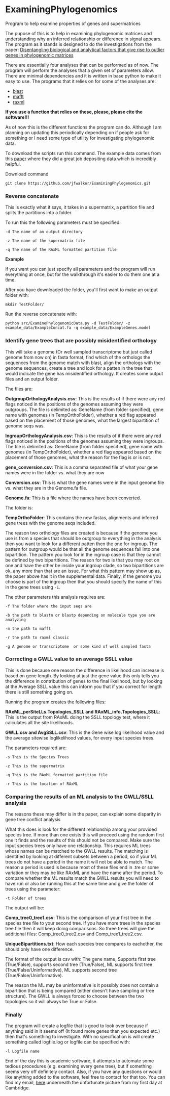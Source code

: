 # ExaminingPhylogenomics
Program to help examine properties of genes and supermatrices

The pupose of this is to help in examining phylogenomic matrices and understanding why an inferred relationship or difference in signal appears. The program as it stands is designed to do the investigations from the paper: [Disentangling biological and analytical factors that give rise to outlier genes in phylogenomic matrices](https://www.biorxiv.org/content/10.1101/2020.04.20.049999v1.abstract)

There are essentially four analyses that can be performed as of now. The program will perform the analyses that a given set of parameters allow. There are minimal dependencies and it is written in base python to make it easy to use. The programs that it relies on for some of the analyses are:

- [blast](https://blast.ncbi.nlm.nih.gov/Blast.cgi)
- [mafft](https://mafft.cbrc.jp/alignment/software/)
- [raxml](https://github.com/stamatak/standard-RAxML)

**If you use a function that relies on these, please, please cite the software!!!**

As of now this is the different functions the program can do. Although I am planning on updating this periodically depending on if people ask for something or I need some type of utility for investigating phylogenomic data.

To download the scripts run this command. The example data comes from this [paper](https://bmcbiol.biomedcentral.com/articles/10.1186/1741-7007-10-65) where they did a great job depositing data which is incredibly helpful.

Download command

```git clone https://github.com/jfwalker/ExaminingPhylogenomics.git```

### Reverse concatenate

This is exactly what it says, it takes in a supermatrix, a partition file and splits the partitions into a folder.

To run this the following parameters must be specified:

```-d The name of an output directory```

```-z The name of the supermatrix file```

```-q The name of the RAxML formatted partition file```

**Example**

If you want you can just specify all parameters and the program will run everything at once, but for the walkthrough it's easier to do them one at a time.

After you have downloaded the folder, you'll first want to make an output folder with:

```mkdir TestFolder/```

Run the reverse concatenate with:

```python src/ExaminePhylogenomicData.py -d TestFolder/ -z example_data/ExampleConcat.fa -q example_data/ExampleGenes.model```

### Identify gene trees that are possibly misidentified orthology

This will take a genome (Or well sampled transcriptome but just called genome from now on) in fasta format, find which of the orthologs the sequences from the genome match with blast, align the orthologs with the genome sequences, create a tree and look for a patten in the tree that would indicate the gene has misidentified orthology. It creates some output files and an output folder.

The files are:

**OutgroupOrthologyAnalysis.csv**: This is the results of if there were any red flags noticed in the positions of the genomes assuming they were outgroups. The file is delimited as: GeneName (from folder specified), gene name with genomes (in TempOrthoFolder), whether a red flag appeared based on the placement of those genomes, what the largest bipartition of genome seqs was.

**IngroupOrthologyAnalysis.csv**: This is the results of if there were any red flags noticed in the positions of the genomes assuming they were ingroups. The file is delimited as: GeneName (from folder specified), gene name with genomes (in TempOrthoFolder), whether a red flag appeared based on the placement of those genomes, what the reason for the flag is or is not.

**gene_conversion.csv**: This is a comma separated file of what your gene names were in the folder vs. what they are now

**Conversion.csv**: This is what the gene names were in the input genome file vs. what they are in the Genome.fa file.

**Genome.fa**: This is a file where the names have been converted.

The folder is:

**TempOrthoFolder**: This contains the new fastas, alignments and inferred gene trees with the genome seqs included.

The reason two orthology files are created is because if the genome you use is from a species that should be outgroup to everything in the analysis then you want to look for a different patten then the one for ingroup. The pattern for outgroup would be that all the genome sequences fall into one bipartition. The pattern you look for in the ingroup case is that they cannot be defined by two bipartitions. The reason for two is that you may root on one and have the other be inside your ingroup clade, so two bipartitions are ok, any more than that are an issue. For what this pattern may show up as, the paper above has it in the supplemental data. Finally, if the genome you choose is part of the ingroup then that you should specify the name of this in the gene trees using ```-i```.

The other parameters this analysis requires are:

```-f The folder where the input seqs are```

```-b the path to blastn or blastp depending on molecule type you are analyzing```

```-m the path to mafft```

```-r the path to raxml classic```

```-g A genome or transcriptome  or some kind of well sampled fasta```


### Correcting a GWLL value to an average SSLL value

This is done because one reason the difference in likelihood can increase is based on gene length. By looking at just the gene value this only tells you the difference in contribution of genes to the final likelihood, but by looking at the Average SSLL value this can inform you that if you correct for length there is still something going on.

Running the program creates the following files:

**RAxML_perSiteLLs.Topologies_SSLL and RAxML_info.Topologies_SSLL**: This is the output from RAxML doing the SSLL topology test, where it calculates all the site likelihoods.

**GWLL.csv and AvgSSLL.csv**: This is the Gene wise log likelihood value and the average sitewise loglikelihood values, for every input species trees.

The parameters required are:

```-s This is the Species Trees```

```-z This is the supermatrix```

```-q This is the RAxML formatted partition file```

```-r This is the location of RAxML```


### Comparing the results of an ML analysis to the GWLL/SSLL analysis

The reasons these may differ is in the paper, can explain some disparity in gene tree conflict analysis

What this does is look for the different relationship among your provided species tree. If more than one exists this will proceed using the random first one it finds and the results of this should not be compared. Make sure the input species trees only have one relationship. This requires ML trees whose names can be matched to the GWLL results. The matching is identified by looking at different subsets between a period, so if your ML trees do not have a period in the name it will not be able to match. The reason a period is used is because most of these files end in .tre or some variation or they may be like RAxML and have the name after the period. To compare whether the ML results match the GWLL results you will need to have run or also be running this at the same time and give the folder of trees using the parameter:

```-t Folder of trees```

The output will be:

**Comp_tree0_tree1.csv**: This is the comparison of your first tree in the species tree file to your second tree. If you have more trees in the species tree file then it will keep doing comparisons. So three trees will give the additional files: Comp_tree0_tree2.csv and Comp_tree1_tree2.csv.

**UniqueBipartitions.txt**: How each species tree compares to eachother, the should only have one difference.

The format of the output is csv with: The gene name, Supports first tree (True/False), supports second tree (True/False), ML supports first tree (True/False/Uninformative), ML supports second tree (True/False/Uninformative).

The reason the ML may be uninformative is it possibly does not contain a bipartition that is being compared (either doesn't have sampling or tree structure). The GWLL is always forced to choose between the two topologies so it will always be True or False. 


### Finally

The program will create a logfile that is good to look over because if anything said in it seems off (It found more genes than you expected etc.) then that's something to investigate. With no specification is will create something called logfile.log or logfile can be specified with:

```-l Logfile name```

End of the day this is academic software, it attempts to automate some tedious procedures (e.g. examining every gene tree), but if something seems very off definitely contact. Also, if you have any questions or would like anything added to the software, feel free to contact for that too. You can find my email, [here](https://www.slcu.cam.ac.uk/people/walker-joseph) underneath the unfortunate picture from my first day at Cambridge.



